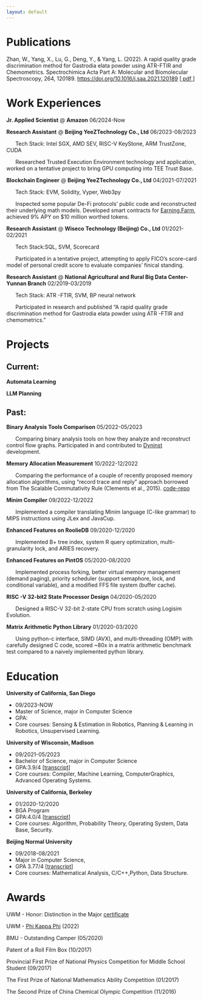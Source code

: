 ```yaml
---
layout: default
---
```


# Publications

Zhan, W., Yang, X., Lu, G., Deng, Y., &amp; Yang, L. (2022). A rapid quality grade discrimination method for Gastrodia elata powder using ATR-FTIR and Chemometrics. Spectrochimica Acta Part A: Molecular and Biomolecular Spectroscopy, 264, 120189. 
https://doi.org/10.1016/j.saa.2021.120189 [[ pdf ](assets/A%20rapid%20quality%20grade%20discrimination%20method%20for%20Gastrodia%20elata%20powderusing%20ATR-FTIR%20and%20chemometrics.pdf)]

# Work Experiences

**Jr. Applied Scientist** @ **Amazon**
06/2024-Now

**Research Assistant** @ **Beijing YeeZTechnology Co., Ltd** 
06/2023-08/2023

&nbsp;&nbsp;&nbsp;&nbsp;&nbsp;&nbsp;Tech Stack: Intel SGX, AMD SEV, RISC-V KeyStone, ARM TrustZone, CUDA

&nbsp;&nbsp;&nbsp;&nbsp;&nbsp;&nbsp;Researched Trusted Execution Environment technology and application, worked on a tentative project to bring GPU computing into TEE Trust Base.


**Blockchain Engineer** @ **Beijing YeeZTechnology Co., Ltd** 
04/2021-07/2021

&nbsp;&nbsp;&nbsp;&nbsp;&nbsp;&nbsp;Tech Stack: EVM, Solidity, Vyper, Web3py

&nbsp;&nbsp;&nbsp;&nbsp;&nbsp;&nbsp;Inspected some popular De-Fi protocols’ public code and reconstructed their underlying math models. Developed smart contracts for [Earning.Farm](https://earning.farm/), achieved 9% APY on $10 million worthed tokens.


**Research Assistant** @ **Wiseco Technology (Beijing) Co., Ltd**
01/2021-02/2021

&nbsp;&nbsp;&nbsp;&nbsp;&nbsp;&nbsp;Tech Stack:SQL, SVM, Scorecard

&nbsp;&nbsp;&nbsp;&nbsp;&nbsp;&nbsp;Participated in a tentative project, attempting to apply FICO’s score-card model of personal credit score to evaluate companies’ finical standing.


**Research Assistant** @ **National Agricultural and Rural Big Data Center-Yunnan Branch**
02/2019-03/2019

&nbsp;&nbsp;&nbsp;&nbsp;&nbsp;&nbsp;Tech Stack: ATR -FTIR, SVM, BP neural network

&nbsp;&nbsp;&nbsp;&nbsp;&nbsp;&nbsp;Participated in research and published “A rapid quality grade discrimination method for Gastrodia elata powder using ATR -FTIR and chemometrics.”

# Projects

## Current:
**Automata Learning**

**LLM Planning**

## Past:

**Binary Analysis Tools Comparison**
05/2022-05/2023

&nbsp;&nbsp;&nbsp;&nbsp;&nbsp;&nbsp;Comparing binary analysis tools on how they analyze and reconstruct control flow graphs. Participated in and contributed to [Dyninst](https://github.com/dyninst/dyninst) development.


**Memory Allocation Measurement**
10/2022-12/2022

&nbsp;&nbsp;&nbsp;&nbsp;&nbsp;&nbsp;Comparing the performance of a couple of recently proposed memory allocation algorithms, using “record trace and reply” approach borrowed from The Scalable Commutativity Rule (Clements et al., 2015). [code-repo](https://github.com/evanwire/MemoryManagementSim)


**Minim Compiler**
09/2022-12/2022

&nbsp;&nbsp;&nbsp;&nbsp;&nbsp;&nbsp;Implemented a compiler translating Minim language (C-like grammar) to MIPS instructions using JLex and JavaCup.


**Enhanced Features on RoolieDB**
09/2020-12/2020

&nbsp;&nbsp;&nbsp;&nbsp;&nbsp;&nbsp;Implemented B+ tree index, system R query optimization, multi-granularity lock, and ARIES recovery.


**Enhanced Features on PintOS**
05/2020-08/2020

&nbsp;&nbsp;&nbsp;&nbsp;&nbsp;&nbsp;Implemented  process  forking,  better  virtual  memory  management  (demand  paging), priority scheduler (support semaphore, lock, and conditional variable), and a modified FFS file system (buffer cache).

**RISC -V 32-bit2 State Processor Design**
04/2020-05/2020

&nbsp;&nbsp;&nbsp;&nbsp;&nbsp;&nbsp;Designed a RISC-V 32-bit 2-state CPU from scratch using Logisim Evolution.


**Matrix Arithmetic Python Library**
01/2020-03/2020

&nbsp;&nbsp;&nbsp;&nbsp;&nbsp;&nbsp;Using python-c interface,  SIMD (AVX), and multi-threading (OMP) with carefully designed C  code, scored ~80x in a matrix arithmetic benchmark test compared to a naively implemented python library.



# Education

**University of California, San Diego**
* 09/2023-NOW
* Master of Science, major in Computer Science
* GPA:
* Core courses: Sensing & Estimation in Robotics, Planning & Learning in Robotics, Unsupervised Learning.

**University of Wisconsin, Madison**
* 09/2021-05/2023 
* Bachelor of Science, major in Computer Science
* GPA:3.9/4 [[transcript](assets/transcript_uwm.pdf)]
* Core courses: Compiler, Machine Learning, ComputerGraphics, Advanced Operating Systems. 

**University of California, Berkeley**
* 01/2020-12/2020 
* BGA Program
* GPA:4.0/4 [[transcript](assets/transcript_ucb.pdf)]
* Core courses: Algorithm, Probability Theory, Operating System, Data Base, Security.

**Beijing Normal University**
* 09/2018-08/2021 
* Major in Computer Science, 
* GPA 3.77/4 [[transcript](assets/transcript_bnu.pdf)]
* Core courses: Mathematical Analysis, C/C++,Python, Data Structure. 

# Awards

UWM - Honor: Distinction in the Major [certificate](assets/U_SR_DEGREE.pdf)

UWM - [Phi Kappa Phi](assets/MembershipVerificationLetter.pdf) (2022)

BMU - Outstanding Camper (05/2020)

Patent of a Roll  Film  Box (10/2017)

Provincial  First  Prize  of National  Physics  Competition  for  Middle  School  Student  (09/2017)

The  First  Prize  of  National  Mathematics Ability Competition (01/2017)

The Second Prize of China Chemical Olympic Competition (11/2016)
